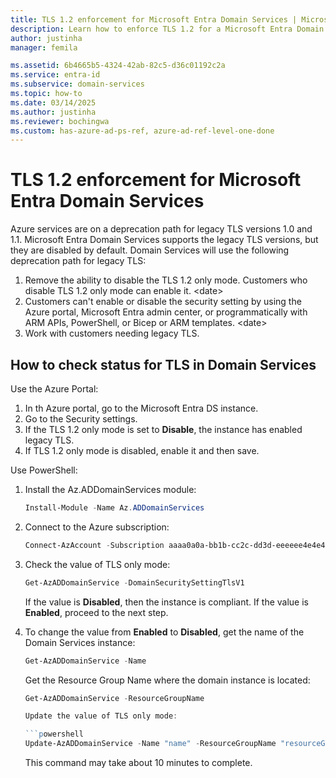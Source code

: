 ```yaml
---
title: TLS 1.2 enforcement for Microsoft Entra Domain Services | Microsoft Learn
description: Learn how to enforce TLS 1.2 for a Microsoft Entra Domain Services managed domain.
author: justinha
manager: femila

ms.assetid: 6b4665b5-4324-42ab-82c5-d36c01192c2a
ms.service: entra-id
ms.subservice: domain-services
ms.topic: how-to
ms.date: 03/14/2025
ms.author: justinha
ms.reviewer: bochingwa
ms.custom: has-azure-ad-ps-ref, azure-ad-ref-level-one-done
---
```

# TLS 1.2 enforcement for Microsoft Entra Domain Services

Azure services are on a deprecation path for legacy TLS versions 1.0 and 1.1.
Microsoft Entra Domain Services supports the legacy TLS versions, but they are disabled by default.
Domain Services will use the following deprecation path for legacy TLS:

1. Remove the ability to disable the TLS 1.2 only mode. Customers who disable TLS 1.2 only mode can enable it. \<date\>
1. Customers can't enable or disable the security setting by using the Azure portal, Microsoft Entra admin center, or programmatically with ARM APIs, PowerShell, or Bicep or ARM templates. \<date\>
1. Work with customers needing legacy TLS.

## How to check status for TLS in Domain Services

Use the Azure Portal:
1.	In th Azure portal, go to the Microsoft Entra DS instance. 
2.	Go to the Security settings.
3.	If the TLS 1.2 only mode is set to **Disable**, the instance has enabled legacy TLS.
4.	If TLS 1.2 only mode is disabled, enable it and then save.

Use PowerShell:

1. Install the Az.ADDomainServices module:

   ```powershell
   Install-Module -Name Az.ADDomainServices
   ```

1. Connect to the Azure subscription:

   ```powershell
   Connect-AzAccount -Subscription aaaa0a0a-bb1b-cc2c-dd3d-eeeeee4e4e4e
   ```

1. Check the value of TLS only mode:

   ```powershell
   Get-AzADDomainService -DomainSecuritySettingTlsV1
   ```

   If the value is **Disabled**, then the instance is compliant. If the value is **Enabled**, proceed to the next step.

1. To change the value from **Enabled** to **Disabled**, get the name of the Domain Services instance:

   ```powershell 
   Get-AzADDomainService -Name
   ```

   Get the Resource Group Name where the domain instance is located:

   ```powershell
   Get-AzADDomainService -ResourceGroupName

   Update the value of TLS only mode: 

   ```powershell
   Update-AzADDomainService -Name "name" -ResourceGroupName "resourceGroupName" -DomainSecuritySettingTlsV1 Disabled
   ```

   This command may take about 10 minutes to complete.


